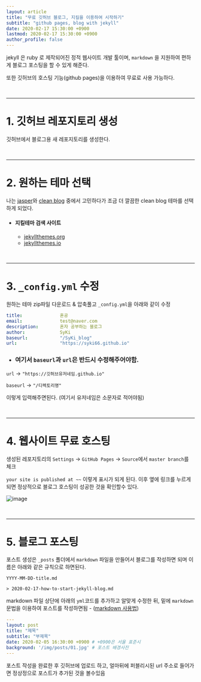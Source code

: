 ```yaml
---
layout: article
title: "무료 깃허브 블로그, 지킬을 이용하여 시작하기"
subtitle: "github pages, blog with jekyll"
date: 2020-02-17 15:30:00 +0900
lastmod: 2020-02-17 15:30:00 +0900
author_profile: false
---
```


jekyll 은 ruby 로 제작되어진 정적 웹사이트 개발 툴이며, `markdown` 을 지원하여 편하게 블로그 포스팅을 할 수 있게 해준다.

또한 깃허브의 호스팅 기능(github pages)을 이용하여 무료로 사용 가능하다.

<br />

---

# 1. 깃허브 레포지토리 생성

깃허브에서 블로그용 새 레포지토리를 생성한다.

<br />

---

# 2. 원하는 테마 선택

나는 [jasper](https://jekyller.github.io/jasper/)와 [clean blog](http://blackrockdigital.github.io/startbootstrap-clean-blog-jekyll/) 중에서 고민하다가 조금 더 깔끔한 clean blog 테마를 선택하게 되었다.

- #### 지킬테마 검색 사이트
    - [jekyllthemes.org](http://jekyllthemes.org/)
    - [jekyllthemes.io](https://jekyllthemes.io/)

<br />

---

# 3. `_config.yml` 수정

원하는 테마 zip파일 다운로드 & 압축풀고 `_config.yml`을 아래와 같이 수정

```yml
title:              혼공
email:              test@naver.com
description:        혼자 공부하는 블로그
author:             SyKi
baseurl:            "/SyKi_blog"
url:                "https://syki66.github.io"
```

- ### 여기서 `baseurl`과 `url`은 반드시 수정해주어야함.

`url` -> `"https://깃허브유저네임.github.io"`

`baseurl` -> `"/디렉토리명"`

이렇게 입력해주면된다. (여기서 유저네임은 소문자로 적어야됨)

<br />

---

# 4. 웹사이트 무료 호스팅

생성된 레포지토리의 `Settings` -> `GitHub Pages` -> `Source`에서 `master branch`를 체크

`your site is published at ~~` 이렇게 표시가 되게 된다. 이후 옆에 링크를 누르게 되면 정상적으로 블로그 호스팅이 성공한 것을 확인할수 있다.

![image](https://user-images.githubusercontent.com/59393359/74637891-3b57f180-51ae-11ea-81b6-99bc0c85a418.png)

<br />

---

# 5. 블로그 포스팅

포스트 생성은 `_posts` 폴더에서 `markdown` 파일을 만들어서 블로그를 작성하면 되며 이름은 아래와 같은 규칙으로 하면된다.

`YYYY-MM-DD-title.md`

```
> 2020-02-17-how-to-start-jekyll-blog.md
```

markdown 파일 상단에 아래의 `yml`코드를 추가하고 알맞게 수정한 뒤, 밑에 `markdown` 문법을 이용하여 포스트를 작성하면됨 - ([markdown 사용법](https://gist.github.com/ihoneymon/652be052a0727ad59601))

```yml
---
layout: post
title: "제목"
subtitle: "부제목"
date: 2020-02-05 16:30:00 +0900 # +0900은 서울 표준시
background: '/img/posts/01.jpg' # 포스트 배경사진
---
```

포스트 작성을 완료한 후 깃허브에 업로드 하고, 얼마뒤에 퍼블리시된 url 주소로 들어가면 정상정으로 포스트가 추가된 것을 볼수있음

<br />
